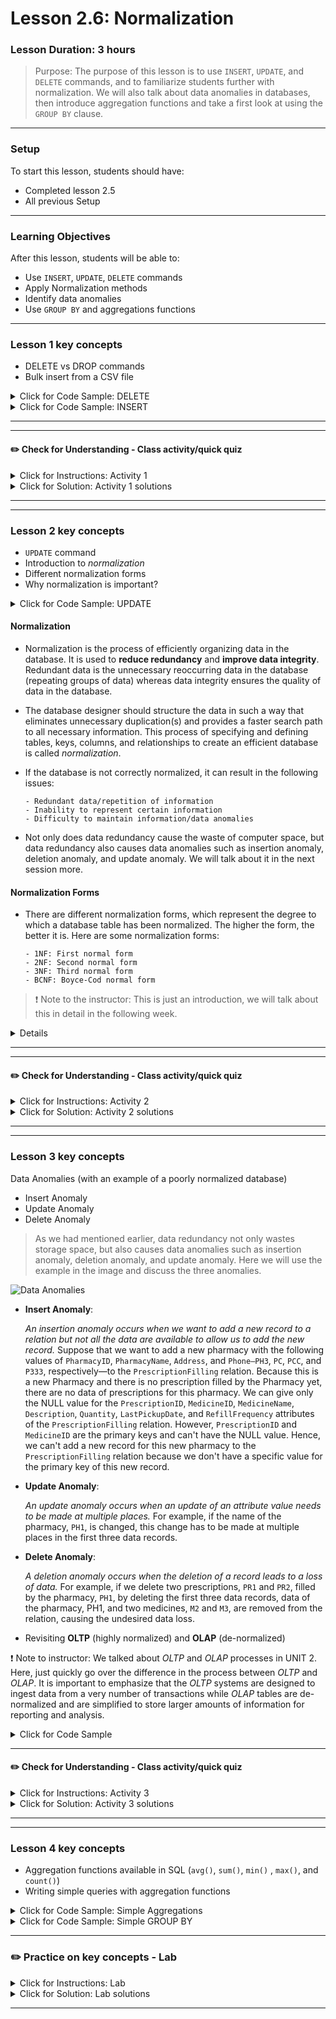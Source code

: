 # Lesson 2.6: Normalization

### Lesson Duration: 3 hours

> Purpose: The purpose of this lesson is to use `INSERT`, `UPDATE`, and `DELETE` commands, and to familiarize students further with normalization. We will also talk about data anomalies in databases, then introduce aggregation functions and take a first look at using the `GROUP BY` clause.

---

### Setup

To start this lesson, students should have:

- Completed lesson 2.5
- All previous Setup

---

### Learning Objectives

After this lesson, students will be able to:

- Use `INSERT`, `UPDATE`, `DELETE` commands
- Apply Normalization methods
- Identify data anomalies
- Use `GROUP BY` and aggregations functions

---

### Lesson 1 key concepts



- DELETE vs DROP commands
- Bulk insert from a CSV file

<details>
<summary> Click for Code Sample: DELETE </summary>

```sql
-- deletes the record where the condition is met
delete from account_demo where account_id = 1;

-- deletes all the contents from the table without deleting the table
delete from account_demo;
```

- Discuss the difference between `drop` and `delete`.
  It is important to note the difference between DELETE and DROP.
  `DELETE` only removes the contents of the table, while the `DROP` command removes the table from the database. (Remember we used the statement `drop table if exists district_demo;` before we created the table in the database to make sure that it doesn't already exist in the database.)

```sql
delete from district_demo;
```

</details>

<details>
<summary> Click for Code Sample: INSERT </summary>


```sql
show variables like 'local_infile';
set global local_infile = 1;
```

```sql
delete from district_demo;

load data local infile './district.csv' -- this file is at files_for_lesson_and_activities folder
into table district_demo
fields terminated by ',';
```

> The CSV file has been attached. Note that, since we deleted a column in the `district_demo` table, the same changes were made to the CSV file. Ask the students to do the same with the account_demo table. The CSV file is added to the folder as well. Solution:

```sql
delete from account_demo;

load data local infile './account.csv' -- this file is at files_for_lesson_and_activities folders
into table account_demo
fields terminated BY ',';
```

</details>

---



---

#### :pencil2: Check for Understanding - Class activity/quick quiz



<details>
  <summary> Click for Instructions: Activity 1 </summary>

- Link to [activity 1](https://github.com/ironhack-edu/data_2.06_activities/blob/master/2.06_activity_1.md).

</details>

<details>
  <summary>Click for Solution: Activity 1 solutions</summary>

- Link to [activity 1 solution]().

</details>

---



---

### Lesson 2 key concepts



- `UPDATE` command
- Introduction to _normalization_
- Different normalization forms
- Why normalization is important?

<details> 
  <summary> Click for Code Sample: UPDATE </summary>

```sql
update district_demo
set A4 = 0, A5 = 0, A6 = 0
where A2 = 'Kladno';
```

:exclamation: Note to instructor: Now we will go back to our original database.

</details>

#### Normalization

- Normalization is the process of efficiently organizing data in the database. It is used to **reduce redundancy** and **improve data integrity**. Redundant data is the unnecessary reoccurring data in the database (repeating groups of data) whereas data integrity ensures the quality of data in the database.

- The database designer should structure the data in such a way that eliminates unnecessary duplication(s) and provides a faster search path to all necessary information. This process of specifying and defining tables, keys, columns, and relationships to create an efficient database is called _normalization_.

- If the database is not correctly normalized, it can result in the following issues:

      - Redundant data/repetition of information
      - Inability to represent certain information
      - Difficulty to maintain information/data anomalies

- Not only does data redundancy cause the waste of computer space, but data redundancy also causes data anomalies such as insertion anomaly, deletion anomaly, and update anomaly. We will talk about it in the next session more.

#### Normalization Forms

- There are different normalization forms, which represent the degree to which a database table has been normalized. The higher the form, the better it is. Here are some normalization forms:

      - 1NF: First normal form
      - 2NF: Second normal form
      - 3NF: Third normal form
      - BCNF: Boyce-Cod normal form

> :exclamation: Note to the instructor: This is just an introduction, we will talk about this in detail in the following week.

<details>
TBD :
</details>

---



---

#### :pencil2: Check for Understanding - Class activity/quick quiz



<details>
  <summary> Click for Instructions: Activity 2 </summary>

- Link to [activity 2](https://github.com/ironhack-edu/data_2.06_activities/blob/master/2.06_activity_2.md).

</details>

<details>
  <summary>Click for Solution: Activity 2 solutions</summary>

- Class Discussion

</details>

---



---

### Lesson 3 key concepts



Data Anomalies (with an example of a poorly normalized database)

- Insert Anomaly
- Update Anomaly
- Delete Anomaly

> As we had mentioned earlier, data redundancy not only wastes storage space, but also causes data anomalies such as insertion anomaly, deletion anomaly, and update anomaly. Here we will use the example in the image and discuss the three anomalies.
> </br>

![Data Anomalies](https://education-team-2020.s3-eu-west-1.amazonaws.com/data-analytics/2.6-data_anomalies_example.png)

- **Insert Anomaly**:

  _An insertion anomaly occurs when we want to add a new record to a relation but not all the data are available to allow us to add the new record._ Suppose that we want to add a new pharmacy with the following values of `PharmacyID`, `PharmacyName`, `Address`, and `Phone—PH3`, `PC`, `PCC`, and `P333`, respectively—to the `PrescriptionFilling` relation. Because this is a new Pharmacy and there is no prescription filled by the Pharmacy yet, there are no data of prescriptions for this pharmacy. We can give only the NULL value for the `PrescriptionID`, `MedicineID`, `MedicineName`, `Description`, `Quantity`, `LastPickupDate`, and `RefillFrequency` attributes of the `PrescriptionFilling` relation. However, `PrescriptionID` and `MedicineID` are the primary keys and can't have the NULL value. Hence, we can't add a new record for this new pharmacy to the `PrescriptionFilling` relation because we don't have a specific value for the primary key of this new record.

- **Update Anomaly**:

  _An update anomaly occurs when an update of an attribute value needs to be made at multiple places._ For example, if the name of the pharmacy, `PH1`, is changed, this change has to be made at multiple places in the first three data records.

- **Delete Anomaly**:

  _A deletion anomaly occurs when the deletion of a record leads to a loss of data._ For example, if we delete two prescriptions, `PR1` and `PR2`, filled by the pharmacy, `PH1`, by deleting the first three data records, data of the pharmacy, PH1, and two medicines, `M2` and `M3`, are removed from the relation, causing the undesired data loss.

- Revisiting **OLTP** (highly normalized) and **OLAP** (de-normalized)

:exclamation: Note to instructor: We talked about _OLTP_ and _OLAP_ processes in UNIT 2. Here, just quickly go over the difference in the process between _OLTP_ and _OLAP_. It is important to emphasize that the _OLTP_ systems are designed to ingest data from a very number of transactions while _OLAP_ tables are de-normalized and are simplified to store larger amounts of information for reporting and analysis.

<details>
<summary> Click for Code Sample </summary>

```sql
TBD code
```

</details>

---

#### :pencil2: Check for Understanding - Class activity/quick quiz


<details>
  <summary> Click for Instructions: Activity 3 </summary>

- Link to [activity 3](https://github.com/ironhack-edu/data_2.06_activities/blob/master/2.06_activity_3.md).

</details>

<details>
  <summary>Click for Solution: Activity 3 solutions</summary>

- Link to [activity 3 solution]().

</details>

---


---

### Lesson 4 key concepts



- Aggregation functions available in SQL (`avg()`, `sum()`, `min()` , `max()`, and `count()`)
- Writing simple queries with aggregation functions

<details>
<summary> Click for Code Sample: Simple Aggregations </summary>
 
```sql
-- what is the total amount loaned by the bank so far
select sum(amount) from bank.loan;

-- what is the total amount that the bank has recovered/received from the customers
select sum(payments) from bank.loan;

-- what is the average loan amount taken by customers in Status A
select avg(amount) from bank.loan
where Status = 'A';
```

This is how we can use simple aggregation functions. Now, you can challenge your students changing the previous query from _"What is the average loan amount taken by customers in Status A"_ to _"What is the average loan amount taken by customers in each of the status categories? Arrange them from highest to lowest"_.

</details>

<details> 
  <summary> Click for Code Sample: Simple GROUP BY </summary>

```sql
select avg(amount) from bank.loan
group by Status;
```

```sql
select avg(amount) as Average, status from bank.loan
group by Status
order by Average asc;
```

</details>

---

### :pencil2: Practice on key concepts - Lab

<details>
  <summary> Click for Instructions: Lab </summary>

- Link to the lab: [https://github.com/ironhack-labs/lab-sql-6](https://github.com/ironhack-labs/lab-sql-6)

</details>

<details>
  <summary>Click for Solution: Lab solutions</summary>

- Link to the [lab solution]().

</details>

---
